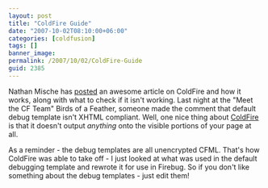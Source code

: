 ```yaml
---
layout: post
title: "ColdFire Guide"
date: "2007-10-02T08:10:00+06:00"
categories: [coldfusion]
tags: []
banner_image: 
permalink: /2007/10/02/ColdFire-Guide
guid: 2385
---
```


Nathan Mische has <a href="http://www.mischefamily.com/nathan/index.cfm/2007/10/1/How-ColdFire-Works">posted</a> an awesome article on ColdFire and how it works, along with what to check if it isn't working. Last night at the "Meet the CF Team" Birds of a Feather, someone made the comment that default debug template isn't XHTML compliant. Well, one nice thing about <a href="http://coldfire.riaforge.org">ColdFire</a> is that it doesn't output <i>anything</i> onto the visible portions of your page at all. 

As a reminder - the debug templates are all unencrypted CFML. That's how ColdFire was able to take off - I just looked at what was used in the default debugging template and rewrote it for use in Firebug. So if you don't like something about the debug templates - just edit them!